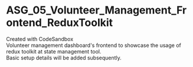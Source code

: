 # ASG_05_Volunteer_Management_Frontend_ReduxToolkit
Created with CodeSandbox  
Volunteer management dashboard's frontend to showcase the usage of redux toolkit at state management tool.  
Basic setup details will be added subsequently.  
